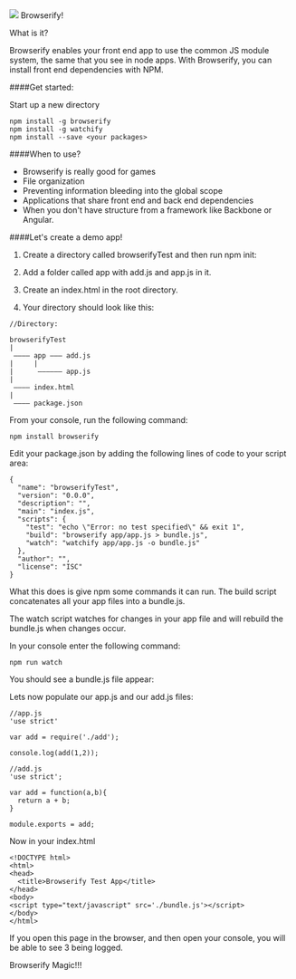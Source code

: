 <img src='http://dailyjs.com/images/posts/browserify2.png'>
Browserify!

What is it?

Browserify enables your front end app to use the common JS module system, the same that you see in node apps. With Browserify, you can install front end dependencies with NPM.

####Get started:

Start up a new directory
```
npm install -g browserify
npm install -g watchify
npm install --save <your packages>
```

####When to use?
- Browserify is really good for games
- File organization
- Preventing information bleeding into the global scope
- Applications that share front end and back end dependencies
- When you don't have structure from a framework like Backbone or Angular.

####Let's create a demo app!

1. Create a directory called browserifyTest and then run npm init:

2. Add a folder called app with add.js and app.js in it.

3. Create an index.html in the root directory.

4. Your directory should look like this:
```
//Directory:

browserifyTest
|
 –––– app ––– add.js
|     |
|      –––––– app.js
| 
 –––– index.html
|
 –––– package.json

```
From your console, run the following command:
```
npm install browserify
```

Edit your package.json by adding the following lines of code to your script area:
```
{
  "name": "browserifyTest",
  "version": "0.0.0",
  "description": "",
  "main": "index.js",
  "scripts": {
    "test": "echo \"Error: no test specified\" && exit 1",
    "build": "browserify app/app.js > bundle.js",
    "watch": "watchify app/app.js -o bundle.js"
  },
  "author": "",
  "license": "ISC"
}
```
What this does is give npm some commands it can run. The build script concatenates all your app files into a bundle.js.

The watch script watches for changes in your app file and will rebuild the bundle.js when changes occur.

In your console enter the following command:

```
npm run watch
```

You should see a bundle.js file appear:

Lets now populate our app.js and our add.js files:
```
//app.js
'use strict'

var add = require('./add');

console.log(add(1,2));
```

```
//add.js
'use strict';

var add = function(a,b){
  return a + b;
}

module.exports = add;
```


Now in your index.html
```
<!DOCTYPE html>
<html>
<head>
  <title>Browserify Test App</title>
</head>
<body>
<script type="text/javascript" src='./bundle.js'></script>
</body>
</html>
```

If you open this page in the browser, and then open your console, you will be able to see 3 being logged.

Browserify Magic!!!